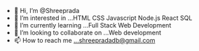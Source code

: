 - 👋 Hi, I’m @Shreeprada
- 👀 I’m interested in ...HTML CSS Javascript Node.js React SQL
- 🌱 I’m currently learning ...Full Stack Web Development
- 💞️ I’m looking to collaborate on ...Web development
- 📫 How to reach me ...shreepradadb@gmail.com

<!---
Shreeprada/Shreeprada is a ✨ special ✨ repository because its `README.md` (this file) appears on your GitHub profile.
You can click the Preview link to take a look at your changes.
--->
